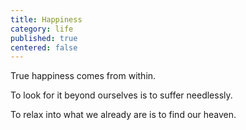 ```yaml
---
title: Happiness
category: life
published: true
centered: false
---
```


True happiness
comes
from within.

To look for it
beyond ourselves
is to suffer
needlessly.

To relax
into what
we already are
is to find
our heaven.
